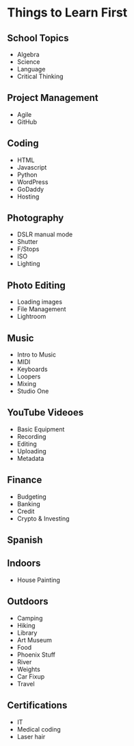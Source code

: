 
# Things to Learn First

## School Topics
- Algebra
- Science
- Language
- Critical Thinking

## Project Management
- Agile
- GitHub

## Coding
- HTML
- Javascript
- Python
- WordPress
- GoDaddy
- Hosting

## Photography
- DSLR manual mode
- Shutter
- F/Stops
- ISO
- Lighting

## Photo Editing
- Loading images
- File Management
- Lightroom

## Music
- Intro to Music
- MIDI
- Keyboards
- Loopers
- Mixing
- Studio One

## YouTube Videoes
- Basic Equipment
- Recording
- Editing
- Uploading
- Metadata

## Finance
- Budgeting
- Banking
- Credit
- Crypto & Investing

## Spanish

## Indoors
- House Painting

  
## Outdoors
- Camping
- Hiking
- Library
- Art Museum
- Food
- Phoenix Stuff
- River
- Weights
- Car Fixup
- Travel


## Certifications
- IT
- Medical coding
- Laser hair
